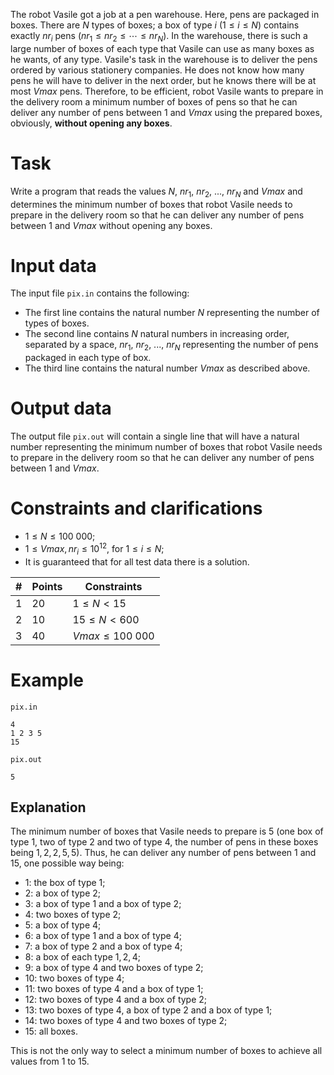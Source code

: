 
The robot Vasile got a job at a pen warehouse. Here, pens are packaged in boxes. There are $N$ types of boxes; a box of type $i$ ($1 \leq i \leq N$) contains exactly $nr_i$ pens ($nr_1 \leq nr_2 \leq \cdots \leq nr_N$). In the warehouse, there is such a large number of boxes of each type that Vasile can use as many boxes as he wants, of any type.
Vasile's task in the warehouse is to deliver the pens ordered by various stationery companies. He does not know how many pens he will have to deliver in the next order, but he knows there will be at most $Vmax$ pens. Therefore, to be efficient, robot Vasile wants to prepare in the delivery room a minimum number of boxes of pens so that he can deliver any number of pens between $1$ and $Vmax$ using the prepared boxes, obviously, **without opening any boxes**.

# Task

Write a program that reads the values $N$, $nr_1$, $nr_2$, ..., $nr_N$ and $Vmax$ and determines the minimum number of boxes that robot Vasile needs to prepare in the delivery room so that he can deliver any number of pens between $1$ and $Vmax$ without opening any boxes.

# Input data

The input file `pix.in` contains the following:

- The first line contains the natural number $N$ representing the number of types of boxes.
- The second line contains $N$ natural numbers in increasing order, separated by a space, $nr_1$, $nr_2$, ..., $nr_N$ representing the number of pens packaged in each type of box.
- The third line contains the natural number $Vmax$ as described above.

# Output data

The output file `pix.out` will contain a single line that will have a natural number representing the minimum number of boxes that robot Vasile needs to prepare in the delivery room so that he can deliver any number of pens between $1$ and $Vmax$.

# Constraints and clarifications

* $1 \leq N \leq 100\ 000$;
* $1 \leq Vmax, nr_i \leq 10^{12}$, for $1 \leq i \leq N$;
* It is guaranteed that for all test data there is a solution.

| # | Points | Constraints |
| - | -- | ------------ |
| 1 | 20 | $1 \leq N < 15$ |
| 2 | 10 | $15 \leq N < 600$ |
| 3 | 40 | $Vmax \leq 100\ 000$ |

# Example

`pix.in`
```
4
1 2 3 5
15
```

`pix.out`
```
5
```

## Explanation

The minimum number of boxes that Vasile needs to prepare is $5$ (one box of type $1$, two of type $2$ and two of type $4$, the number of pens in these boxes being $1, 2, 2, 5, 5$).
Thus, he can deliver any number of pens between $1$ and $15$, one possible way being:
- $1$: the box of type $1$;
- $2$: a box of type $2$;
- $3$: a box of type $1$ and a box of type $2$;
- $4$: two boxes of type $2$;
- $5$: a box of type $4$;
- $6$: a box of type $1$ and a box of type $4$;
- $7$: a box of type $2$ and a box of type $4$;
- $8$: a box of each type $1, 2, 4$;
- $9$: a box of type $4$ and two boxes of type $2$;
- $10$: two boxes of type $4$;
- $11$: two boxes of type $4$ and a box of type $1$;
- $12$: two boxes of type $4$ and a box of type $2$;
- $13$: two boxes of type $4$, a box of type $2$ and a box of type $1$;
- $14$: two boxes of type $4$ and two boxes of type $2$;
- $15$: all boxes.

This is not the only way to select a minimum number of boxes to achieve all values from $1$ to $15$.
